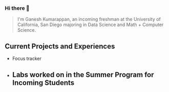 ### Hi there 👋
> I'm Ganesh Kumarappan, an incoming freshman at the University of California, San Diego majoring in Data Science and Math + Computer Science.

## Current Projects and Experiences
- Focus tracker
- Labs worked on in the Summer Program for Incoming Students
  - 


<!--
**ganeshkumar321/ganeshkumar321** is a ✨ _special_ ✨ repository because its `README.md` (this file) appears on your GitHub profile.

Here are some ideas to get you started:

- 🔭 I’m currently working on ...
- 🌱 I’m currently learning ...
- 👯 I’m looking to collaborate on ...
- 🤔 I’m looking for help with ...
- 💬 Ask me about ...
- 📫 How to reach me: ...
- 😄 Pronouns: ...
- ⚡ Fun fact: ...
-->
